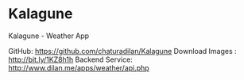 # Kalagune
Kalagune - Weather App

GitHub:  https://github.com/chaturadilan/Kalagune
Download Images : http://bit.ly/1KZ8h1h
Backend Service: http://www.dilan.me/apps/weather/api.php
